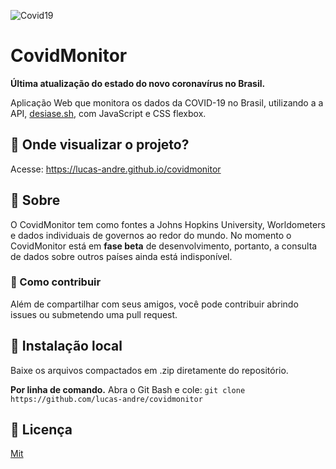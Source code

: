 ![Covid19](https://github.com/lucas-andre/covidmonitor/blob/master/Covidmonitor.png?raw=true)
# CovidMonitor
**Última atualização do estado do novo coronavírus no Brasil.**

Aplicação Web que monitora os dados da COVID-19 no Brasil, utilizando a a API, [desiase.sh](https://corona.lmao.ninja/), com JavaScript e CSS flexbox.

## 🔬 Onde visualizar o projeto?

Acesse: https://lucas-andre.github.io/covidmonitor

## 🧪 Sobre
O CovidMonitor tem como fontes a Johns Hopkins University, Worldometers e dados individuais de governos ao redor do mundo. No momento o CovidMonitor está em **fase beta** de desenvolvimento, portanto, a consulta de dados sobre outros países ainda está indisponível.

### 🧼 Como contribuir
Além de compartilhar com seus amigos, você pode contribuir abrindo issues ou submetendo uma pull request. 

## 📂 Instalação local 
Baixe os arquivos compactados em .zip diretamente do repositório.

**Por linha de comando.**
Abra o Git Bash e cole: `git clone https://github.com/lucas-andre/covidmonitor`

## 📃 Licença 

[Mit](https://choosealicense.com/licenses/mit/)
